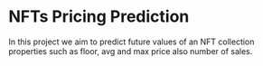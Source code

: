 # NFTs Pricing Prediction 

In this project we aim to predict future values of an NFT collection properties such as floor, avg and max price also number of sales.